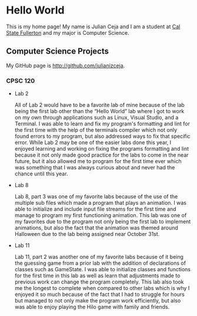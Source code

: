 # Hello World

This is my home page! My name is Julian Ceja and I am a student at [Cal State Fullerton](http://www.fullerton.edu/) and my major is Computer Science.

## Computer Science Projects

My GitHub page is http://github.com/julianizceja.

### CPSC 120

* Lab 2

    All of Lab 2 would have to be a favorite lab of mine because of the lab being the first lab other than the “Hello World” lab where I got to work on my own through applications such as Linux, Visual Studio, and a Terminal. I was able to learn and fix my program's formatting and lint for the first time with the help of the terminals compiler which not only found errors to my program, but also addressed ways to fix that specific error. While Lab 2 may be one of the easier labs done this year, I enjoyed learning and working on fixing the programs formatting and lint because it not only made good practice for the labs to come in the near future, but it also allowed me to program for the first time ever which was something that I was always curious about and never had the chance until this year.
* Lab 8

    Lab 8, part 3 was one of my favorite labs because of the use of the multiple sub files which made a program that plays an animation. I was able to initialize and include input file streams for the first time and manage to program my first functioning animation. This lab was one of my favorites due to the program not only being the first lab to implement animations, but also the fact that the animation was themed around Halloween due to the lab being assigned near October 31st.
* Lab 11

    Lab 11, part 2 was another one of my favorite labs because of it being the guessing game from a prior lab with the addition of declarations of classes such as GameState. I was able to initialize classes and functions for the first time in this lab as well as learn that adjustments made to previous work can change the program completely. This lab also took me the longest to complete when compared to other labs which is why I enjoyed it so much because of the fact that I had to struggle for hours but managed to not only make the program work efficiently, but also was able to enjoy playing the Hilo game with family and friends.
